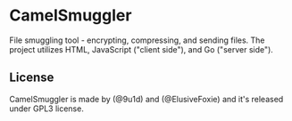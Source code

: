# CamelSmuggler

File smuggling tool - encrypting, compressing, and sending files. The project utilizes HTML, JavaScript ("client side"), and Go ("server side").

## License
CamelSmuggler is made by (@9u1d) and (@ElusiveFoxie) and it's released under GPL3 license.
